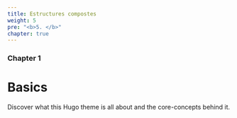 ```yaml
---
title: Estructures compostes
weight: 5
pre: "<b>5. </b>"
chapter: true
---
```


### Chapter 1

# Basics

Discover what this Hugo theme is all about and the core-concepts behind it.
